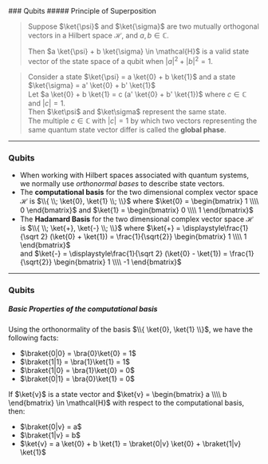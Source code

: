 <section data-markdown>
### Qubits
##### Principle of Superposition

> Suppose $\ket{\psi}$ and $\ket{\sigma}$ are two mutually orthogonal vectors in a Hilbert space $\mathcal{H}$, and $a, b \in \mathbb{C}$.  
>
>Then $a \ket{\psi} + b \ket{\sigma} \in \mathcal{H}$ is a valid state vector of the state space of a qubit when $|a|^2 + |b|^2 = 1$.  
>

> Consider a state $\ket{\psi} = a \ket{0} + b \ket{1}$ and a state $\ket{\sigma} = a' \ket{0} + b' \ket{1}$  
> Let $a \ket{0} + b \ket{1} = c (a' \ket{0} + b' \ket{1})$ where $c \in \mathbb{C}$ and $|c| = 1$.   
> Then $\ket\psi$ and $\ket\sigma$ represent the same state.   
> The multiple $c \in \mathbb{C}$ with $|c| = 1$ by which two vectors representing the same quantum state vector differ is called the **global phase**.

---
### Qubits
* When working with Hilbert spaces associated with quantum systems, we normally use *orthonormal bases* to describe state vectors.
* The **computational basis** for the two dimensional complex vector space $\mathcal{H}$ is $\\{ \\; \ket{0}, \ket{1} \\; \\}$ where $\ket{0} = \begin{bmatrix} 1 \\\\ 0 \end{bmatrix}$ and $\ket{1} = \begin{bmatrix} 0 \\\\ 1 \end{bmatrix}$
* The **Hadamard Basis** for the two dimensional complex vector space $\mathcal{H}$ is  $\\{ \\; \ket{+}, \ket{-} \\; \\}$ where $\ket{+} = \displaystyle\frac{1}{\sqrt 2} (\ket{0} + \ket{1}) = \frac{1}{\sqrt{2}} \begin{bmatrix} 1 \\\\ 1 \end{bmatrix}$  
  and $\ket{-} = \displaystyle\frac{1}{\sqrt 2} (\ket{0} - \ket{1}) = \frac{1}{\sqrt{2}} \begin{bmatrix} 1 \\\\ -1 \end{bmatrix}$

---
### Qubits
##### Basic Properties of the computational basis

Using the orthonormality of the basis $\\{ \ket{0}, \ket{1} \\}$, we have the following facts:
* $\braket{0|0} = \bra{0}\ket{0} = 1$
* $\braket{1|1} = \bra{1}\ket{1} = 1$
* $\braket{1|0} = \bra{1}\ket{0} = 0$ 
* $\braket{0|1} = \bra{0}\ket{1} = 0$

If $\ket{v}$ is a state vector and $\ket{v} = \begin{bmatrix} a \\\\ b \end{bmatrix} \in \mathcal{H}$ with respect to the computational basis, then: 
* $\braket{0|v} = a$ 
* $\braket{1|v} = b$ 
* $\ket{v} = a \ket{0} + b \ket{1} = \braket{0|v} \ket{0} + \braket{1|v} \ket{1}$
</section>


